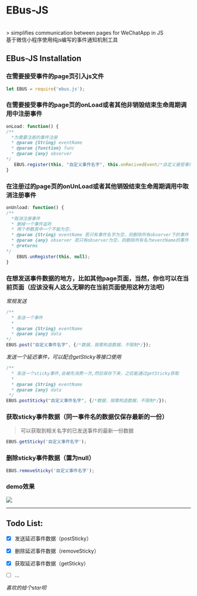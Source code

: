 # EBus-JS
 <br>
> simplifies communication between pages for WeChatApp in JS <br>基于微信小程序使用纯js编写的事件通知机制工具

 <br>

## EBus-JS Installation

### 在需要接受事件的page页引入js文件

```js 
let EBUS = require('ebus.js');
```

 
### 在需要接受事件的page页的onLoad或者其他非销毁结束生命周期调用中注册事件

```js  
onLoad: function() {
/**
  *为需要注册的事件注册  
  * @param {String} eventName
  * @param {function} func
  * @param {any} observer
*/
   EBUS.register(this, "自定义事件名字", this.onRecivedEvent/*自定义接受事件*/);
}
```



### 在注册过的page页的onUnLoad或者其他销毁结束生命周期调用中取消注册事件

```js  
onUnload: function() {
/**
  *取消注册事件  
  * 删掉一个事件监听
  * 两个参数其中一个不能为空，
  * @param {String} eventName 若只有事件名字为空，则删除所有observer下的事件
  * @param {any} observer 若只有observer为空，则删除所有名为eventName的事件
  * @returns
*/
    EBUS.unRegister(this, null);
}
```


### 在想发送事件数据的地方，比如其他page页面，当然，你也可以在当前页面（应该没有人这么无聊的在当前页面使用这种方法吧）
*常规发送*
```js 
/**
  * 发送一个事件
  * 
  * @param {String} eventName
  * @param {any} data
*/
EBUS.post("自定义事件名字", {/*数据，按需构造数据，不限制*/});
```

*发送一个延迟事件，可以配合getSticky等接口使用*
```js 
/**
  * 发送一个sticky事件,会被先消费一次,然后保存下来，之后能通过getSticky获取
  * 
  * @param {String} eventName
  * @param {any} data
 */
EBUS.postSticky("自定义事件名字", {/*数据，按需构造数据，不限制*/});
```

### 获取sticky事件数据（同一事件名的数据仅保存最新的一份）
>可以获取到相关名字的已发送事件的最新一份数据

```js
EBUS.getSticky('自定义事件名字');
```

### 删除sticky事件数据（置为null）

```js
EBUS.removeSticky('自定义事件名字');
```


 


### **demo效果**<br>
 ![](https://github.com/tanweijiu/EBus-JS/blob/master/art/ebus.gif)
***



## **Todo List:**
 + [x] 发送延迟事件数据（postSticky）
 + [x] 删除延迟事件数据（removeSticky）
 + [x] 获取延迟事件数据（getSticky）
 + [ ] ...
 

*喜欢的给个star呗*  




